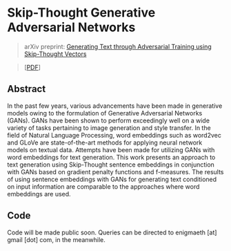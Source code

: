 # Skip-Thought Generative Adversarial Networks

> arXiv preprint: [Generating Text through Adversarial Training using Skip-Thought Vectors](https://arxiv.org/abs/1808.08703)

> [[PDF](https://arxiv.org/pdf/1808.08703)]

## Abstract
 In the past few years, various advancements have been made in generative models owing to the formulation of Generative Adversarial Networks (GANs). GANs have been shown to perform exceedingly well on a wide variety of tasks pertaining to image generation and style transfer. In the field of Natural Language Processing, word embeddings such as word2vec and GLoVe are state-of-the-art methods for applying neural network models on textual data. Attempts have been made for utilizing GANs with word embeddings for text generation. This work presents an approach to text generation using Skip-Thought sentence embeddings in conjunction with GANs based on gradient penalty functions and f-measures. The results of using sentence embeddings with GANs for generating text conditioned on input information are comparable to the approaches where word embeddings are used. 

## Code
Code will be made public soon. Queries can be directed to enigmaeth [at] gmail [dot] com, in the meanwhile.
